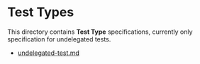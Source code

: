 # Test Types

This directory contains **Test Type** specifications, currently only 
specification for undelegated tests.

* [undelegated-test.md](undelegated-test.md)

